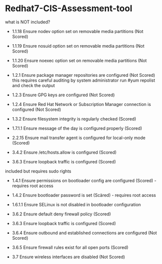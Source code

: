 # Redhat7-CIS-Assessment-tool

what is NOT included?

- 1.1.18 Ensure nodev option set on removable media partitions (Not
Scored)

- 1.1.19 Ensure nosuid option set on removable media partitions (Not
Scored)

- 1.1.20 Ensure noexec option set on removable media partitions (Not
Scored)

- 1.2.1 Ensure package manager repositories are configured (Not Scored)
this requires careful auditing by system administrator
run #yum repolist
and check the output

- 1.2.3 Ensure GPG keys are configured (Not Scored)

- 1.2.4 Ensure Red Hat Network or Subscription Manager connection is
configured (Not Scored)

- 1.3.2 Ensure filesystem integrity is regularly checked (Scored)


- 1.7.1.1 Ensure message of the day is configured properly (Scored)

- 2.2.15 Ensure mail transfer agent is configured for local-only mode (Scored)

- 3.4.2 Ensure /etc/hosts.allow is configured (Scored)

- 3.6.3 Ensure loopback traffic is configured (Scored)

included but requires sudo rights

- 1.4.1 Ensure permissions on bootloader config are configured (Scored) - requires root access

- 1.4.2 Ensure bootloader password is set (Scäred) - requires root access

- 1.6.1.1 Ensure SELinux is not disabled in bootloader configuration

- 3.6.2 Ensure default deny firewall policy (Scored)

- 3.6.3 Ensure loopback traffic is configured (Scored)

- 3.6.4 Ensure outbound and established connections are configured (Not
Scored)

- 3.6.5 Ensure firewall rules exist for all open ports (Scored)

- 3.7 Ensure wireless interfaces are disabled (Not Scored)

